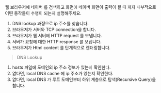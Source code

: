 웹 브라우저에 네이버 를 검색하고 화면에 네이버 화면이 출력이 될 때 까지 내부적으로 어떤 동작들이 수행이 되는지 설명해주세요.

1. DNS lookup 과정으로 ip 주소를 찾습니다.
2. 브라우저가 서버와 TCP connection을 합니다.
3. 브라우저가 웹 서버에 HTTP request 를 보냅니다.
4. 서버가 요청에 대한 HTTP response 를 보냅니다.
5. 브라우저가 Html content 를 단계적으로 렌더링합니다.

> DNS Lookup
1. hosts 파일에 도메인의 ip 주소 정보가 있는지 확인한다.
2. 없다면, local DNS cache 에 ip 주소가 있는지 확인한다.
3. 없다면, local DNS 가 루트 도메인부터 하위 계층으로 탐색(Recursive Query)을 합니다.

